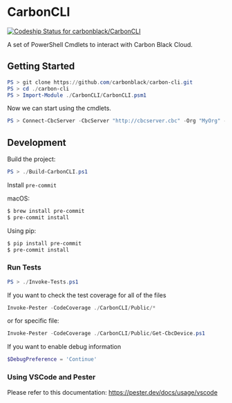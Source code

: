 # CarbonCLI

[![Codeship Status for carbonblack/CarbonCLI](https://app.codeship.com/projects/a2c8442f-fc13-4f81-9980-ad1413074d3d/status?branch=main)](https://app.codeship.com/projects/462505)

A set of PowerShell Cmdlets to interact with Carbon Black Cloud.

## Getting Started

```powershell
PS > git clone https://github.com/carbonblack/carbon-cli.git
PS > cd ./carbon-cli
PS > Import-Module ./CarbonCLI/CarbonCLI.psm1
```

Now we can start using the cmdlets.


```powershell
PS > Connect-CbcServer -CbcServer "http://cbcserver.cbc" -Org "MyOrg" -Token "MyToken"
```

## Development

Build the project:

```powershell
PS > ./Build-CarbonCLI.ps1
```

Install `pre-commit`

macOS:

```bash
$ brew install pre-commit
$ pre-commit install
```

Using pip:

```bash
$ pip install pre-commit
$ pre-commit install
```

### Run Tests

```powershell
PS > ./Invoke-Tests.ps1
```

If you want to check the test coverage for all of the files

```powershell
Invoke-Pester -CodeCoverage ./CarbonCLI/Public/*
```

or for specific file:

```powershell
Invoke-Pester -CodeCoverage ./CarbonCLI/Public/Get-CbcDevice.ps1
```

If you want to enable debug information

```powershell
$DebugPreference = 'Continue'
```

### Using VSCode and Pester

Please refer to this documentation: https://pester.dev/docs/usage/vscode
